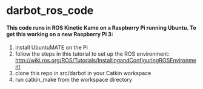 # darbot_ros_code
<h4>This code runs in ROS Kinetic Kame on a Raspberry Pi running Ubuntu. To get this working on a new Raspberry Pi 3:</h4>
<ol>
<li>install UbuntuMATE on the Pi</li>
<li>follow the steps in this tutorial to set up the ROS environment: <a href="http://wiki.ros.org/ROS/Tutorials/InstallingandConfiguringROSEnvironment" target="_blank">http://wiki.ros.org/ROS/Tutorials/InstallingandConfiguringROSEnvironment</a></li>

<li>clone this repo in src/darbot in your Catkin workspace</li>
<li>run catkin_make from the workspace directory</li>
</ol>
